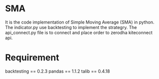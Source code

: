 # SMA
It is the code implementation of Simple Moving Average (SMA) in python. The indicator.py use backtesting to implement the strategry.
The api_connect.py file is to connect and place order to zerodha kiteconnect api.


# Requirement
backtesting == 0.2.3
pandas == 1.1.2
talib == 0.4.18
